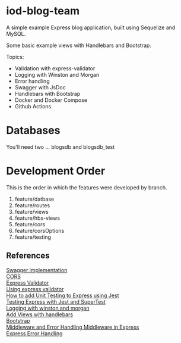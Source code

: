# iod-blog-team

A simple example Express blog application, built using Sequelize and MySQL.  

Some basic example views with Handlebars and Bootstrap.

Topics:
- Validation with express-validator
- Logging with Winston and Morgan
- Error handling
- Swagger with JsDoc
- Handlebars with Bootstrap
- Docker and Docker Compose
- Github Actions

# Databases
You'll need two ... blogsdb and blogsdb_test

# Development Order
This is the order in which the features were developed by branch.

1. feature/datbase
2. feature/routes
3. feature/views
4. feature/hbs-views
5. feature/cors
6. feature/corsOptions
7. feature/testing


## References
[Swagger implementation](https://dev.to/kabartolo/how-to-document-an-express-api-with-swagger-ui-and-jsdoc-50do)  
[CORS](https://expressjs.com/en/resources/middleware/cors.html)  
[Express Validator](https://express-validator.github.io/docs/)  
[Using express validator](https://medium.com/@hcach90/using-express-validator-for-data-validation-in-nodejs-6946afd9d67e)  
[How to add Unit Testing to Express using Jest](https://fek.io/blog/how-to-add-unit-testing-to-express-using-jest/)  
[Testing Express with Jest and SuperTest](https://www.albertgao.xyz/2017/05/24/how-to-test-expressjs-with-jest-and-supertest/)  
[Logging with winston and morgan](https://betterstack.com/community/guides/logging/how-to-install-setup-and-use-winston-and-morgan-to-log-node-js-applications/)  
[Add Views with handlebars](https://waelyasmina.medium.com/a-guide-into-using-handlebars-with-your-express-js-application-22b944443b65)  
[Bootstrap](https://getbootstrap.com/)  
[Middleware and Error Handling Middleware in Express](https://medium.com/@arunchaitanya/understanding-normal-middleware-and-error-handling-middleware-in-express-js-d3ecbd9b9849)  
[Express Error Handling](https://expressjs.com/en/guide/error-handling.html)  